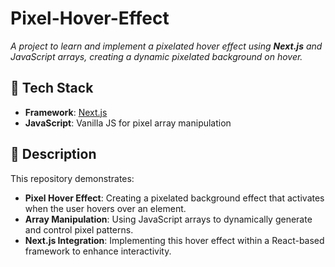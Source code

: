 # Pixel-Hover-Effect

*A project to learn and implement a pixelated hover effect using **Next.js** and JavaScript arrays, creating a dynamic pixelated background on hover.*

## 🚀 Tech Stack
- **Framework**: [Next.js](https://nextjs.org/)
- **JavaScript**: Vanilla JS for pixel array manipulation

## 📝 Description
This repository demonstrates:
- **Pixel Hover Effect**: Creating a pixelated background effect that activates when the user hovers over an element.
- **Array Manipulation**: Using JavaScript arrays to dynamically generate and control pixel patterns.
- **Next.js Integration**: Implementing this hover effect within a React-based framework to enhance interactivity.

